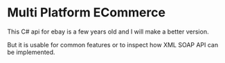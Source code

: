 # Multi Platform ECommerce

This C# api for ebay is a few years old and I will make a better version.

But it is usable for common features or to inspect how XML SOAP API can be implemented.
